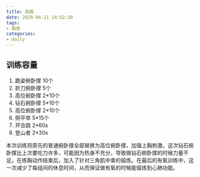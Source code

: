 ```yaml
---
title: 练胸
date: 2020-04-21 14:52:30
tags:
- 锻炼
categories:
- daily
---
```


## 训练容量

1. 跪姿俯卧撑 10个
2. 折刀俯卧撑 5个
3. 高位俯卧撑 2*10个
4. 钻石俯卧撑 5*10个
5. 高位俯卧撑 2*10个
6. 侧平举 5*15个
7. 开合跳 2*60s
8. 登山者 2*30s

本次训练将原先的普通俯卧撑全部替换为高位俯卧撑，加强上胸刺激。这次钻石俯卧撑比上次要吃力许多，可能因为热身不充分，导致做钻石俯卧撑的时候力量不足。在练胸动作结束后，加入了针对三角肌中束的锻炼。在最后的有氧训练中，这一次减少了每组间的休息时间，从而保证做有氧的时候能锻炼到心肺功能。
